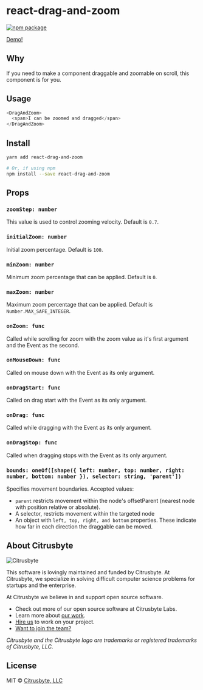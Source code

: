 # react-drag-and-zoom
[![npm package][npm-badge]][npm]

[Demo!](https://react-drag-and-zoom.now.sh)

## Why
If you need to make a component draggable and zoomable on scroll, this component is for you.

## Usage
```js
<DragAndZoom>
  <span>I can be zoomed and dragged</span>
</DragAndZoom>
```

## Install
```bash
yarn add react-drag-and-zoom

# Or, if using npm
npm install --save react-drag-and-zoom
```

## Props
### `zoomStep: number`
This value is used to control zooming velocity. Default is `0.7`.

### `initialZoom: number`
Initial zoom percentage. Default is `100`.

### `minZoom: number`
Minimum zoom percentage that can be applied. Default is `0`.

### `maxZoom: number`
Maximum zoom percentage that can be applied. Default is `Number.MAX_SAFE_INTEGER`.

### `onZoom: func`
Called while scrolling for zoom with the zoom value as it's first argument and the Event as the second.

### `onMouseDown: func`
Called on mouse down with the Event as its only argument.

### `onDragStart: func`
Called on drag start with the Event as its only argument.
### `onDrag: func`
Called while dragging with the Event as its only argument.

### `onDragStop: func`
Called when dragging stops with the Event as its only argument.

### `bounds: oneOf([shape({ left: number, top: number, right: number, bottom: number }), selector: string, 'parent'])`
Specifies movement boundaries. Accepted values:
- `parent` restricts movement within the node's offsetParent (nearest node with position relative or absolute).
- A selector, restricts movement within the targeted node
- An object with `left, top, right, and bottom` properties. These indicate how far in each direction the draggable can be moved.

## About Citrusbyte

![Citrusbyte](http://i.imgur.com/W6eISI3.png)

This software is lovingly maintained and funded by Citrusbyte.
At Citrusbyte, we specialize in solving difficult computer science problems for startups and the enterprise.

At Citrusbyte we believe in and support open source software.
* Check out more of our open source software at Citrusbyte Labs.
* Learn more about [our work](https://citrusbyte.com/portfolio).
* [Hire us](https://citrusbyte.com/contact) to work on your project.
* [Want to join the team?](http://careers.citrusbyte.com)

*Citrusbyte and the Citrusbyte logo are trademarks or registered trademarks of Citrusbyte, LLC.*

[npm-badge]: https://img.shields.io/npm/v/react-drag-and-zoom.svg?style=flat-square
[npm]: https://www.npmjs.org/package/react-drag-and-zoom

## License

MIT © [Citrusbyte, LLC](https://citrusbyte.com)
